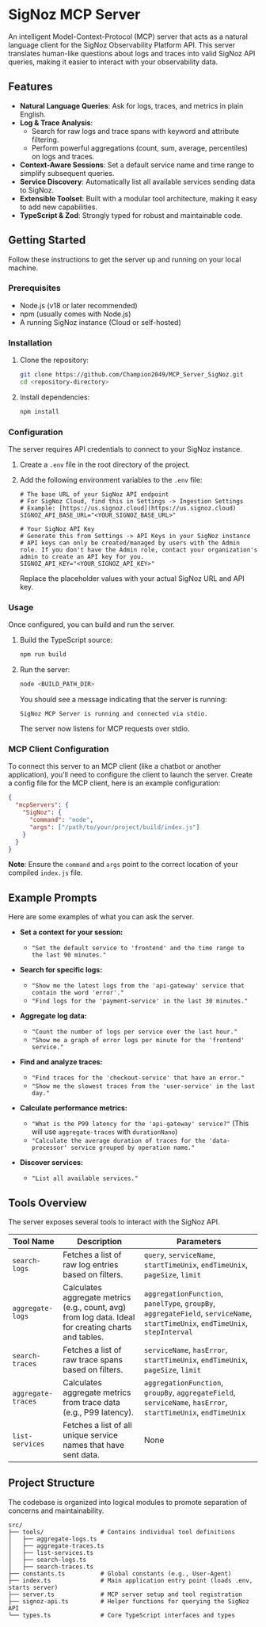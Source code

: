 # SigNoz MCP Server

An intelligent Model-Context-Protocol (MCP) server that acts as a natural language client for the SigNoz Observability Platform API. This server translates human-like questions about logs and traces into valid SigNoz API queries, making it easier to interact with your observability data.

## Features

* **Natural Language Queries**: Ask for logs, traces, and metrics in plain English.
* **Log & Trace Analysis**:
    * Search for raw logs and trace spans with keyword and attribute filtering.
    * Perform powerful aggregations (count, sum, average, percentiles) on logs and traces.
* **Context-Aware Sessions**: Set a default service name and time range to simplify subsequent queries.
* **Service Discovery**: Automatically list all available services sending data to SigNoz.
* **Extensible Toolset**: Built with a modular tool architecture, making it easy to add new capabilities.
* **TypeScript & Zod**: Strongly typed for robust and maintainable code.

## Getting Started

Follow these instructions to get the server up and running on your local machine.

### Prerequisites

* Node.js (v18 or later recommended)
* npm (usually comes with Node.js)
* A running SigNoz instance (Cloud or self-hosted)

### Installation

1.  Clone the repository:
    ```bash
    git clone https://github.com/Champion2049/MCP_Server_SigNoz.git
    cd <repository-directory>
    ```
2.  Install dependencies:
    ```bash
    npm install
    ```

### Configuration

The server requires API credentials to connect to your SigNoz instance.

1.  Create a `.env` file in the root directory of the project.
2.  Add the following environment variables to the `.env` file:

    ```env
    # The base URL of your SigNoz API endpoint
    # For SigNoz Cloud, find this in Settings -> Ingestion Settings
    # Example: [https://us.signoz.cloud](https://us.signoz.cloud)
    SIGNOZ_API_BASE_URL="<YOUR_SIGNOZ_BASE_URL>"

    # Your SigNoz API Key
    # Generate this from Settings -> API Keys in your SigNoz instance
    # API keys can only be created/managed by users with the Admin role. If you don't have the Admin role, contact your organization's admin to create an API key for you.
    SIGNOZ_API_KEY="<YOUR_SIGNOZ_API_KEY>"
    ```
    Replace the placeholder values with your actual SigNoz URL and API key.

### Usage

Once configured, you can build and run the server.

1.  Build the TypeScript source:
    ```bash
    npm run build
    ```
2.  Run the server:
    ```bash
    node <BUILD_PATH_DIR>
    ```
    You should see a message indicating that the server is running:
    ```
    SigNoz MCP Server is running and connected via stdio.
    ```
    The server now listens for MCP requests over stdio.

### MCP Client Configuration

To connect this server to an MCP client (like a chatbot or another application), you'll need to configure the client to launch the server. Create a config file for the MCP client, here is an example configuration:

```json
{
  "mcpServers": {
    "SigNoz": {
      "command": "node",
      "args": ["/path/to/your/project/build/index.js"]
    }
  }
}
```
**Note**: Ensure the `command` and `args` point to the correct location of your compiled `index.js` file.

## Example Prompts

Here are some examples of what you can ask the server.

* **Set a context for your session:**
    * `"Set the default service to 'frontend' and the time range to the last 90 minutes."`

* **Search for specific logs:**
    * `"Show me the latest logs from the 'api-gateway' service that contain the word 'error'."`
    * `"Find logs for the 'payment-service' in the last 30 minutes."`

* **Aggregate log data:**
    * `"Count the number of logs per service over the last hour."`
    * `"Show me a graph of error logs per minute for the 'frontend' service."`

* **Find and analyze traces:**
    * `"Find traces for the 'checkout-service' that have an error."`
    * `"Show me the slowest traces from the 'user-service' in the last day."`

* **Calculate performance metrics:**
    * `"What is the P99 latency for the 'api-gateway' service?"` (This will use `aggregate-traces` with `durationNano`)
    * `"Calculate the average duration of traces for the 'data-processor' service grouped by operation name."`

* **Discover services:**
    * `"List all available services."`

## Tools Overview

The server exposes several tools to interact with the SigNoz API.

| Tool Name          | Description                                                                                              | Parameters                                                                             |
| ------------------ | -------------------------------------------------------------------------------------------------------- | -------------------------------------------------------------------------------------- |
| `search-logs`      | Fetches a list of raw log entries based on filters.                                                      | `query`, `serviceName`, `startTimeUnix`, `endTimeUnix`, `pageSize`, `limit`            |
| `aggregate-logs`   | Calculates aggregate metrics (e.g., count, avg) from log data. Ideal for creating charts and tables.     | `aggregationFunction`, `panelType`, `groupBy`, `aggregateField`, `serviceName`, `startTimeUnix`, `endTimeUnix`, `stepInterval` |
| `search-traces`    | Fetches a list of raw trace spans based on filters.                                                      | `serviceName`, `hasError`, `startTimeUnix`, `endTimeUnix`, `pageSize`, `limit`         |
| `aggregate-traces` | Calculates aggregate metrics from trace data (e.g., P99 latency).                                        | `aggregationFunction`, `groupBy`, `aggregateField`, `serviceName`, `hasError`, `startTimeUnix`, `endTimeUnix` |
| `list-services`    | Fetches a list of all unique service names that have sent data.                                          | None                                                                                   |

## Project Structure

The codebase is organized into logical modules to promote separation of concerns and maintainability.

```
src/
├── tools/                # Contains individual tool definitions
│   ├── aggregate-logs.ts
│   ├── aggregate-traces.ts
│   ├── list-services.ts
│   ├── search-logs.ts
│   ├── search-traces.ts
├── constants.ts          # Global constants (e.g., User-Agent)
├── index.ts              # Main application entry point (loads .env, starts server)
├── server.ts             # MCP server setup and tool registration
├── signoz-api.ts         # Helper functions for querying the SigNoz API
└── types.ts              # Core TypeScript interfaces and types
```
